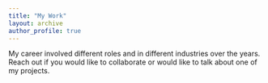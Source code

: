 ```yaml
---
title: "My Work"
layout: archive
author_profile: true
---
```


My career involved different roles and in different industries over the years. Reach out if you would like to collaborate or would like to talk about one of my projects.